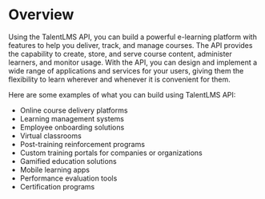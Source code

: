 # Overview

Using the TalentLMS API, you can build a powerful e-learning platform with
features to help you deliver, track, and manage courses. The API provides the
capability to create, store, and serve course content, administer learners, and
monitor usage. With the API, you can design and implement a wide range of
applications and services for your users, giving them the flexibility to learn
wherever and whenever it is convenient for them.

Here are some examples of what you can build using TalentLMS API:

- Online course delivery platforms
- Learning management systems
- Employee onboarding solutions
- Virtual classrooms
- Post-training reinforcement programs
- Custom training portals for companies or organizations
- Gamified education solutions
- Mobile learning apps
- Performance evaluation tools
- Certification programs
